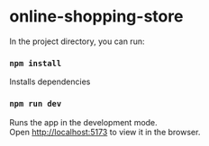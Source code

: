 # online-shopping-store

In the project directory, you can run:

### `npm install`
Installs dependencies

### `npm run dev`

Runs the app in the development mode.\
Open [http://localhost:5173](http://localhost:5173) to view it in the browser.
